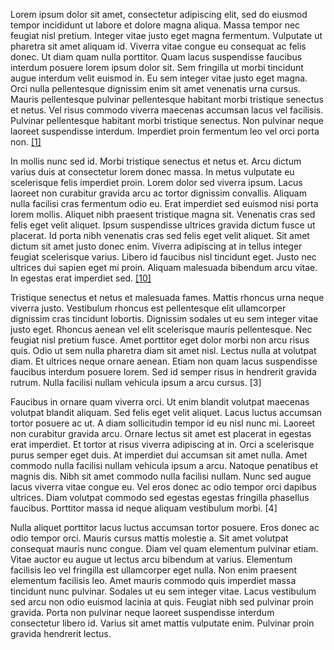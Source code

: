 Lorem ipsum dolor sit amet, consectetur adipiscing elit, sed do eiusmod tempor incididunt ut labore et dolore magna aliqua. Massa tempor nec feugiat nisl pretium. Integer vitae justo eget magna fermentum. Vulputate ut pharetra sit amet aliquam id. Viverra vitae congue eu consequat ac felis donec. Ut diam quam nulla porttitor. Quam lacus suspendisse faucibus interdum posuere lorem ipsum dolor sit. Sem fringilla ut morbi tincidunt augue interdum velit euismod in. Eu sem integer vitae justo eget magna. Orci nulla pellentesque dignissim enim sit amet venenatis urna cursus. Mauris pellentesque pulvinar pellentesque habitant morbi tristique senectus et netus. Vel risus commodo viverra maecenas accumsan lacus vel facilisis. Pulvinar pellentesque habitant morbi tristique senectus. Non pulvinar neque laoreet suspendisse interdum. Imperdiet proin fermentum leo vel orci porta non. [[1]](./bib.md#user-content-ref1)

In mollis nunc sed id. Morbi tristique senectus et netus et. Arcu dictum varius duis at consectetur lorem donec massa. In metus vulputate eu scelerisque felis imperdiet proin. Lorem dolor sed viverra ipsum. Lacus laoreet non curabitur gravida arcu ac tortor dignissim convallis. Aliquam nulla facilisi cras fermentum odio eu. Erat imperdiet sed euismod nisi porta lorem mollis. Aliquet nibh praesent tristique magna sit. Venenatis cras sed felis eget velit aliquet. Ipsum suspendisse ultrices gravida dictum fusce ut placerat. Id porta nibh venenatis cras sed felis eget velit aliquet. Sit amet dictum sit amet justo donec enim. Viverra adipiscing at in tellus integer feugiat scelerisque varius. Libero id faucibus nisl tincidunt eget. Justo nec ultrices dui sapien eget mi proin. Aliquam malesuada bibendum arcu vitae. In egestas erat imperdiet sed. [[10]](./bib.md#user-content-ref1)

Tristique senectus et netus et malesuada fames. Mattis rhoncus urna neque viverra justo. Vestibulum rhoncus est pellentesque elit ullamcorper dignissim cras tincidunt lobortis. Dignissim sodales ut eu sem integer vitae justo eget. Rhoncus aenean vel elit scelerisque mauris pellentesque. Nec feugiat nisl pretium fusce. Amet porttitor eget dolor morbi non arcu risus quis. Odio ut sem nulla pharetra diam sit amet nisl. Lectus nulla at volutpat diam. Et ultrices neque ornare aenean. Etiam non quam lacus suspendisse faucibus interdum posuere lorem. Sed id semper risus in hendrerit gravida rutrum. Nulla facilisi nullam vehicula ipsum a arcu cursus. [3]

Faucibus in ornare quam viverra orci. Ut enim blandit volutpat maecenas volutpat blandit aliquam. Sed felis eget velit aliquet. Lacus luctus accumsan tortor posuere ac ut. A diam sollicitudin tempor id eu nisl nunc mi. Laoreet non curabitur gravida arcu. Ornare lectus sit amet est placerat in egestas erat imperdiet. Et tortor at risus viverra adipiscing at in. Orci a scelerisque purus semper eget duis. At imperdiet dui accumsan sit amet nulla. Amet commodo nulla facilisi nullam vehicula ipsum a arcu. Natoque penatibus et magnis dis. Nibh sit amet commodo nulla facilisi nullam. Nunc sed augue lacus viverra vitae congue eu. Vel eros donec ac odio tempor orci dapibus ultrices. Diam volutpat commodo sed egestas egestas fringilla phasellus faucibus. Porttitor massa id neque aliquam vestibulum morbi. [4]

Nulla aliquet porttitor lacus luctus accumsan tortor posuere. Eros donec ac odio tempor orci. Mauris cursus mattis molestie a. Sit amet volutpat consequat mauris nunc congue. Diam vel quam elementum pulvinar etiam. Vitae auctor eu augue ut lectus arcu bibendum at varius. Elementum facilisis leo vel fringilla est ullamcorper eget nulla. Non enim praesent elementum facilisis leo. Amet mauris commodo quis imperdiet massa tincidunt nunc pulvinar. Sodales ut eu sem integer vitae. Lacus vestibulum sed arcu non odio euismod lacinia at quis. Feugiat nibh sed pulvinar proin gravida. Porta non pulvinar neque laoreet suspendisse interdum consectetur libero id. Varius sit amet mattis vulputate enim. Pulvinar proin gravida hendrerit lectus.